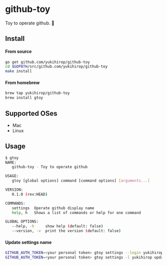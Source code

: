 # github-toy

Toy to operate github. 🤖

## Install

#### From source

```bash
go get github.com/yukihirop/github-toy
cd $GOPATH/src/github.com/yukihirop/github-toy
make install
```

#### From homebrew

```bash
brew tap yukihirop/github-toy
brew install gtoy
```

## Supported OSes

- Mac
- Linux

## Usage

```bash
$ gtoy
NAME:
   github-toy - Toy to operate github

USAGE:
   gtoy [global options] command [command options] [arguments...]

VERSION:
   0.1.0 (rev:HEAD)

COMMANDS:
   settings  Operate github display name
   help, h   Shows a list of commands or help for one command

GLOBAL OPTIONS:
   --help, -h     show help (default: false)
   --version, -v  print the version (default: false)
```

#### Update settings name

```bash
GITHUB_AUTH_TOKEN=<your personal token> gtoy settings --login yukihirop update --name yukihirop
GITHUB_AUTH_TOKEN=<your personal token> gtoy settings -l yukihirop update -n yukihirop@Hoge.inc
```
